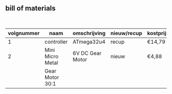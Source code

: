## bill of materials
<br />

|volgnummer|naam|omschrijving|nieuw/recup|kostprijs/stuk|aantal|subtotaal|
|----------|-----------------|----------------|-----------|---------|------|---------|
|         1|  controller     |ATmega32u4      |recup      |€14,79   | 1    |€0       |
|         2|Mini Micro Metal |6V DC Gear Motor|nieuw      |€4,88    |2     |€9,76    |
|          |Gear Motor 30:1  |                |           |         |      |         |
